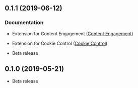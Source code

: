 <a name="0.1.1"></a>
## 0.1.1 (2019-06-12)

### Documentation

* Extension for Content Engagement ([Content Engagement](https://docs.webtrekk.com/display/WSP/wtSmart.extension.content_engagement))
* Extension for Cookie Control ([Cookie Control](https://docs.webtrekk.com/display/WSP/wtSmart.extension.cookie_control))

* Beta release

<a name="0.1.0"></a>
## 0.1.0 (2019-05-21)

* Beta release